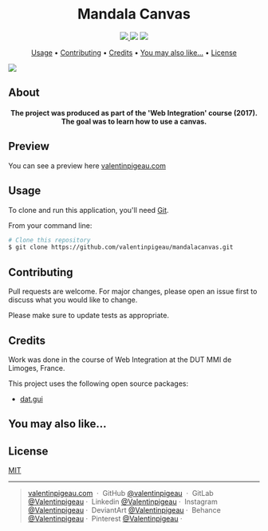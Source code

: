 <h1 align="center">
  <br>Mandala Canvas
  <br>
</h1>

<p align="center">
<a href="https://choosealicense.com/licenses/mit/">
    <img src="https://img.shields.io/badge/license-MIT-brightgreen.svg">
  </a>
  <img src="https://img.shields.io/badge/contributions-welcome-orange.svg">
    <img src="https://img.shields.io/badge/canvas-2d-blue.svg">
</p>

<p align="center">
  <a href="#user-content-usage">Usage</a> •
  <a href="#user-content-contributing">Contributing</a> •
  <a href="#user-content-credits">Credits</a> •
  <a href="#user-content-you-may-also-like">You may also like...</a> •
  <a href="#user-content-license">License</a>
</p>

![](https://raw.githubusercontent.com/valentinpigeau/mandalacanvas/master/img/screenshot.gif)

## About

<h4 align="center">The project was produced as part of the 'Web Integration' course (2017). The goal was to learn how to use a canvas.</h4>

## Preview

You can see a preview here [valentinpigeau.com](https://www.valentinpigeau.com/portfolio/lab/mandala)

## Usage

To clone and run this application, you'll need [Git](https://git-scm.com).

From your command line:

```bash
# Clone this repository
$ git clone https://github.com/valentinpigeau/mandalacanvas.git
```

## Contributing

Pull requests are welcome. For major changes, please open an issue first to discuss what you would like to change.

Please make sure to update tests as appropriate.

## Credits

Work was done in the course of Web Integration at the DUT MMI de Limoges, France.


This project uses the following open source packages:

- [dat.gui](https://github.com/dataarts/dat.gui)


## You may also like...

## License

[MIT](https://choosealicense.com/licenses/mit/)

* * *

> [valentinpigeau.com](https://www.valentinpigeau.com)  · 
> GitHub [@valentinpigeau](https://github.com/valentinpigeau)  · 
> GitLab [@Valentinpigeau](https://gitlab.com/valentinpigeau) · 
> Linkedin [@Valentinpigeau](https://www.linkedin.com/in/valentin-pigeau/) · 
> Instagram [@Valentinpigeau](https://www.instagram.com/valentin_pigeau/) · 
> DeviantArt [@Valentinpigeau](https://www.deviantart.com/pigeauvalentin/gallery/) · 
> Behance [@Valentinpigeau](https://www.behance.net/pigeauvale0566) · 
> Pinterest [@Valentinpigeau](https://www.pinterest.fr/valentinpigeau/) · 
